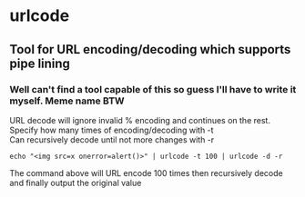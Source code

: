 # urlcode
## Tool for URL encoding/decoding which supports pipe lining
### Well can't find a tool capable of this so guess I'll have to write it myself. Meme name BTW

URL decode will ignore invalid % encoding and continues on the rest.\
Specify how many times of encoding/decoding with -t\
Can recursively decode until not more changes with -r
```
echo "<img src=x onerror=alert()>" | urlcode -t 100 | urlcode -d -r
```
The command above will URL encode 100 times then recursively decode and finally output the original value
